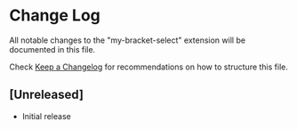# Change Log

All notable changes to the "my-bracket-select" extension will be documented in this file.

Check [Keep a Changelog](http://keepachangelog.com/) for recommendations on how to structure this file.

## [Unreleased]

- Initial release